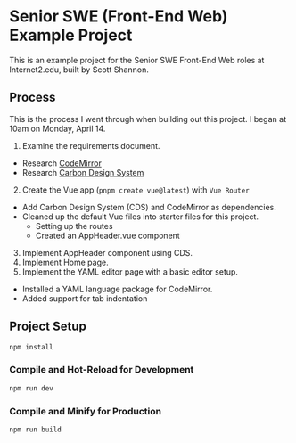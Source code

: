 # Senior SWE (Front-End Web) Example Project

This is an example project for the Senior SWE Front-End Web roles at Internet2.edu, built by Scott Shannon.

## Process

This is the process I went through when building out this project. I began at 10am on Monday, April 14.

1. Examine the requirements document.
  - Research [CodeMirror](https://codemirror.net)
  - Research [Carbon Design System](https://carbondesignsystem.com/)
2. Create the Vue app (`pnpm create vue@latest`) with `Vue Router`
  - Add Carbon Design System (CDS) and CodeMirror as dependencies.
  - Cleaned up the default Vue files into starter files for this project.
    - Setting up the routes
    - Created an AppHeader.vue component
3. Implement AppHeader component using CDS.
4. Implement Home page.
5. Implement the YAML editor page with a basic editor setup.
  - Installed a YAML language package for CodeMirror.
  - Added support for tab indentation

## Project Setup

```sh
npm install
```

### Compile and Hot-Reload for Development

```sh
npm run dev
```

### Compile and Minify for Production

```sh
npm run build
```

